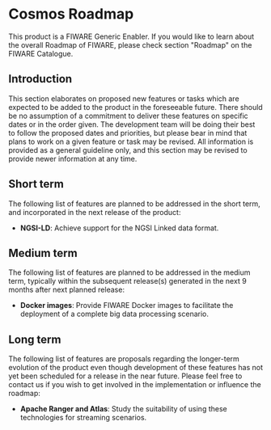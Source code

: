 # Cosmos Roadmap

This product is a FIWARE Generic Enabler.  If you would like to learn about the overall Roadmap of FIWARE, please check section "Roadmap" on the FIWARE Catalogue.

## Introduction
This section elaborates on proposed new features or tasks which are expected to be added to the product in the  foreseeable future.  There should be  no assumption of a commitment to deliver these features on specific dates or in the order given. The development team will be doing their best to follow the proposed dates and priorities, but please bear in mind that plans to work on a given feature or task may be revised.  All information is provided as a general guideline only,  and this section may be revised to provide newer information at any time.

## Short term
The following list of features are planned to be addressed in the short term, and incorporated in the next release of the product:

 * **NGSI-LD**: Achieve support for the NGSI Linked data format.

## Medium term
The following list of features are planned to be addressed in the medium term, typically within the subsequent release(s) generated in the next 9 months after next planned release:

 * **Docker images**: Provide FIWARE Docker images to facilitate the deployment of a complete big data processing scenario.

## Long term

The following list of features are proposals regarding the longer-term evolution of the product even though development of these features has not yet been scheduled for a release in the near future. Please feel free to contact us if you wish to get involved in the implementation or influence the roadmap:

* **Apache Ranger and Atlas**: Study the suitability of using these technologies for streaming scenarios.
